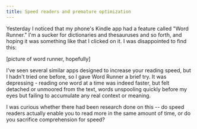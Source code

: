 ```yaml
---
title: Speed readers and premature optimization
---
```


Yesterday I noticed that my phone's Kindle app had a feature called "Word Runner." I'm a sucker for dictionaries and thesauruses and so forth, and hoping it was something like that I clicked on it. I was disappointed to find this:

[picture of word runner, hopefully]

I've seen several similar apps designed to increase your reading speed, but I hadn't tried one before, so I gave Word Runner a brief try. It was depressing - reading one word at a time was indeed faster, but felt detached or unmoored from the text, words unspooling quickly before my eyes but failing to accumulate any real context or meaning.

I was curious whether there had been research done on this -- do speed readers actually enable you to read more in the same amount of time, or do you sacrifice comprehension for speed?